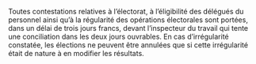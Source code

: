 Toutes contestations relatives à l’électorat, à l’éligibilité des délégués du personnel ainsi qu’à la régularité des opérations électorales sont portées, dans un délai de trois jours francs, devant l’inspecteur du travail qui tente une conciliation dans les deux jours ouvrables.
En cas d’irrégularité constatée, les élections ne peuvent être annulées que si cette irrégularité était de nature à en modifier les résultats.